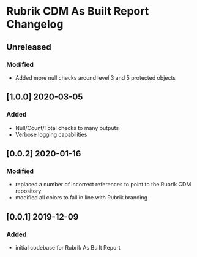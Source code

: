 # Rubrik CDM As Built Report Changelog

## Unreleased

### Modified

* Added more null checks around level 3 and 5 protected objects

## [1.0.0] 2020-03-05

### Added
- Null/Count/Total checks to many outputs
- Verbose logging capabilities

## [0.0.2] 2020-01-16

### Modified

- replaced a number of incorrect references to point to the Rubrik CDM repository
- modified all colors to fall in line with Rubrik branding

## [0.0.1] 2019-12-09

### Added

- initial codebase for Rubrik As Built Report
